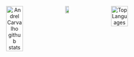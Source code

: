 <div align="center">
  <div style="display: flex; justify-content: center; flex-wrap: wrap; gap: 10px;">
    <img width="30%" src="https://github-readme-stats.vercel.app/api?username=speedyxbr&show_icons=true&count_private=true&hide_border=true&title_color=1e90ff&icon_color=1e90ff&text_color=c9d1d9&bg_color=0d1117" alt="Andrel Carvalho github stats" />
    <a href="https://git.io/streak-stats">
      <img width="30%" src="https://streak-stats.demolab.com?user=SpeedyxBR&locale=en&mode=daily&theme=dark&hide_border=true&border_radius=5&currstreak_color=1e90ff&ring_color=1e90ff&fire_color=1e90ff&side_color=c9d1d9&dates_color=c9d1d9&side_num_color=c9d1d9&date_format=%5BY%5D%20M%20D" alt="GitHub Streak" />
    </a>
    <img width="30%" src="https://github-readme-stats.vercel.app/api/top-langs/?username=speedyxbr&layout=compact&hide_border=true&title_color=1e90ff&text_color=1e90ff&bg_color=0d1117" alt="Top Languages" />
  </div>
</div>

